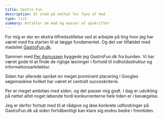 ```yaml
---
title: Gastro Fun
description: Et sted på nettet for fans af mad
type: list
summary: Artikler om mad og masser af opskrifter
---
```


For mig er der en ekstra tilfredsstillelse ved at arbejde på ting hvor jeg har været med fra starten til at lægge fundamentet. Og det var tilfældet med madsitet [GastroFun.dk](https://www.gastrofun.dk).

Sammen med [Per Asmussen](/kunde/asmussen/) byggede jeg GastroFun.dk fra bunden. Vi har været gode til at finde de rigtige løsninger i forhold til indholdsstruktur og informationsarkitektur.

Siden har allerede opnået en meget prominent placering i Googles søgemaskine hvilket har været et centralt succeskriterie.

Per er meget ambitiøs med siden, og det passer mig godt. I dag er udvikling på nettet altid noget løbende fordi konkurrenterne hele tiden er i bevægelse.

Jeg er derfor fortsat med til at rådgive og løse konkrete udfordringer på GastroFun.dk så siden forhåbentligt kan klare sig endnu bedre i fremtiden.
